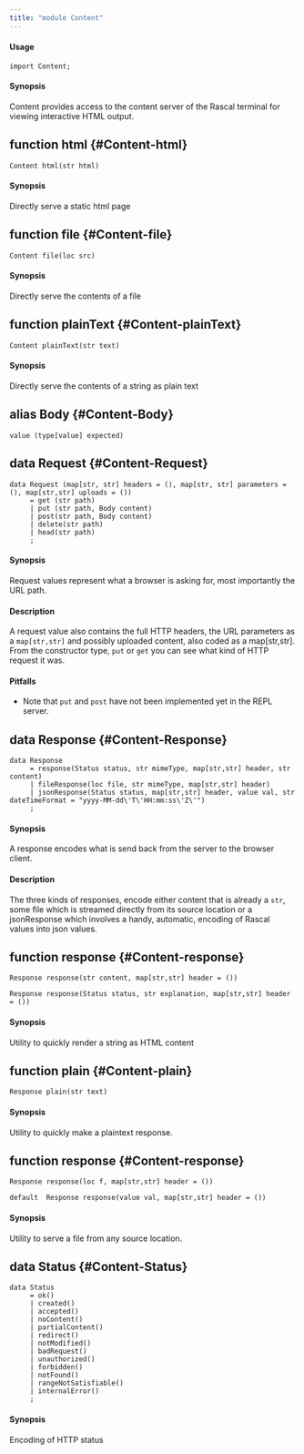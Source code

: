 ```yaml
---
title: "module Content"
---
```


#### Usage

`import Content;`


#### Synopsis

Content provides access to the content server of the Rascal terminal for viewing interactive HTML output.


## function html {#Content-html}

```rascal
Content html(str html)

```


#### Synopsis

Directly serve a static html page

## function file {#Content-file}

```rascal
Content file(loc src)

```


#### Synopsis

Directly serve the contents of a file

## function plainText {#Content-plainText}

```rascal
Content plainText(str text)

```


#### Synopsis

Directly serve the contents of a string as plain text

## alias Body {#Content-Body}

```rascal
value (type[value] expected)

```

## data Request {#Content-Request}

```rascal
data Request (map[str, str] headers = (), map[str, str] parameters = (), map[str,str] uploads = ()) 
     = get (str path)
     | put (str path, Body content)
     | post(str path, Body content)
     | delete(str path)
     | head(str path)
     ;
```


#### Synopsis

Request values represent what a browser is asking for, most importantly the URL path.

#### Description

A request value also contains the full HTTP headers, the URL parameters as a `map[str,str]`
and possibly uploaded content, also coded as a map[str,str]. From the constructor type,
`put` or `get` you can see what kind of HTTP request it was. 

#### Pitfalls

* Note that `put` and `post` have not been implemented yet in the REPL server. 

## data Response {#Content-Response}

```rascal
data Response  
     = response(Status status, str mimeType, map[str,str] header, str content)
     | fileResponse(loc file, str mimeType, map[str,str] header)
     | jsonResponse(Status status, map[str,str] header, value val, str dateTimeFormat = "yyyy-MM-dd\'T\'HH:mm:ss\'Z\'")
     ;
```


#### Synopsis

A response encodes what is send back from the server to the browser client.

#### Description

The three kinds of responses, encode either content that is already a `str`,
some file which is streamed directly from its source location or a jsonResponse
which involves a handy, automatic, encoding of Rascal values into json values.

## function response {#Content-response}

```rascal
Response response(str content, map[str,str] header = ())

Response response(Status status, str explanation, map[str,str] header = ())

```


#### Synopsis

Utility to quickly render a string as HTML content

## function plain {#Content-plain}

```rascal
Response plain(str text)

```


#### Synopsis

Utility to quickly make a plaintext response.

## function response {#Content-response}

```rascal
Response response(loc f, map[str,str] header = ())

default  Response response(value val, map[str,str] header = ())

```


#### Synopsis

Utility to serve a file from any source location.

## data Status {#Content-Status}

```rascal
data Status  
     = ok()
     | created()
     | accepted()
     | noContent()
     | partialContent()
     | redirect()
     | notModified()
     | badRequest()
     | unauthorized()
     | forbidden()
     | notFound()
     | rangeNotSatisfiable()
     | internalError()
     ;
```


#### Synopsis

Encoding of HTTP status

